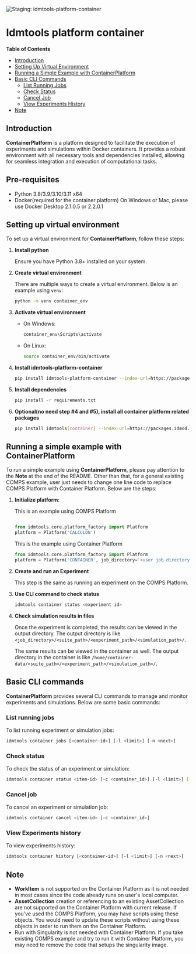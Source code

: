 ![Staging: idmtools-platform-container](https://github.com/InstituteforDiseaseModeling/idmtools/workflows/Staging:%20idmtools-platform-container/badge.svg?branch=dev)

# Idmtools platform container

<!-- START doctoc generated TOC please keep comment here to allow auto update -->
<!-- DON'T EDIT THIS SECTION, INSTEAD RE-RUN doctoc TO UPDATE -->
**Table of Contents**

- [Introduction](#introduction)
- [Setting Up Virtual Environment](#setting-up-virtual-environment)
- [Running a Simple Example with ContainerPlatform](#running-a-simple-example-with-containerplatform)
- [Basic CLI Commands](#basic-cli-commands)
  - [List Running Jobs](#list-running-jobs)
  - [Check Status](#check-status)
  - [Cancel Job](#cancel-job)
  - [View Experiments History](#view-experiments-history)
- [Note](#note)

<!-- END doctoc generated TOC please keep comment here to allow auto update -->

## Introduction

**ContainerPlatform** is a platform designed to facilitate the execution of experiments and simulations within Docker containers. It provides a robust environment with all necessary tools and dependencies installed, allowing for seamless integration and execution of computational tasks.

## Pre-requisites
- Python 3.8/3.9/3.10/3.11 x64
- Docker(required for the container platform)
  On Windows or Mac, please use Docker Desktop 2.1.0.5 or 2.2.0.1

## Setting up virtual environment

To set up a virtual environment for **ContainerPlatform**, follow these steps:

1. **Install python**

   Ensure you have Python 3.8+ installed on your system.

2. **Create virtual environment**
   
   There are multiple ways to create a virtual environment. Below is an example using `venv`:

    ```bash
    python -m venv container_env
    ```

3. **Activate virtual environment**
    - On Windows:
        ```bash
        container_env\Scripts\activate
        ```
    - On Linux:
        ```bash
        source container_env/bin/activate
        ```

4. **Install idmtools-platform-container**
    ```bash
    pip install idmtools-platform-container --index-url=https://packages.idmod.org/api/pypi/pypi-production/simple
    ```

5. **Install dependencies**
    ```bash
    pip install -r requirements.txt
    ```
6. **Optional(no need step #4 and #5), install all container platform related packages**
    ```bash
    pip install idmtools[container] --index-url=https://packages.idmod.org/api/pypi/pypi-production/simple
    ```
## Running a simple example with ContainerPlatform

To run a simple example using **ContainerPlatform**, please pay attention to the **Note** at the end of the README. Other than that, for a general existing COMPS example, user just needs to change one line code to replace COMPS Platform with Container Platform. Below are the steps:

1. **Initialize platform**:

    This is an example using COMPS Platform
    ```python
   
    from idmtools.core.platform_factory import Platform
    platform = Platform('CALCULON')
   
    ```

    This is the example using Container Platform
    ```python
    from idmtools.core.platform_factory import Platform
    platform = Platform('CONTAINER', job_directory='<user job directory>')
    ```

2. **Create and run an Experiment**

   This step is the same as running an experiment on the COMPS Platform.
   
3. **Use CLI command to check status**
    ```bash
    idmtools container status <experiment id>
    ```
4. **Check simulation results in files**

    Once the experiment is completed, the results can be viewed in the output directory. The output directory is like
    `<job_directory>/<suite_path>/<experiment_path>/<simulation_path>/`.

    The same results can be viewed in the container as well. The output directory in the container is like
    `/home/container-data/<suite_path>/<experiment_path>/<simulation_path>/`.

## Basic CLI commands

**ContainerPlatform** provides several CLI commands to manage and monitor experiments and simulations. Below are some basic commands:

### List running jobs

To list running experiment or simulation jobs:
```bash
idmtools container jobs [<container-id>] [-l <limit>] [-n <next>]
```

### Check status

To check the status of an experiment or simulation:
```bash
idmtools container status <item-id> [-c <container_id>] [-l <limit>] [--verbose/--no-verbose]
```

### Cancel job

To cancel an experiment or simulation job:
```bash
idmtools container cancel <item-id> [-c <container_id>]
```

### View Experiments history

To view experiments history:
```bash
idmtools container history [<container-id>] [-l <limit>] [-n <next>]
```


## Note

- **WorkItem** is not supported on the Container Platform as it is not needed in most cases since the code already runs on user's local computer.
- **AssetCollection** creation or referencing to an existing AssetCollection are not supported on the Container Platform with current release. If you've used the COMPS Platform, you may have scripts using these objects. You would need to update these scripts without using these objects in order to run them on the Container Platform.
- Run with Singularity is not needed with Container Platform. If you take existing COMPS example and try to run it with Container Platform, you may need to remove the code that setups the singularity image.